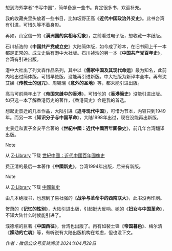 想到海外学者“书写中国”，简单备忘一些书。肯定很多书，欢迎补充。

我的收藏夹里头放着一些书目，比如坂野正高《**近代中国政治外交史**》。此书台湾有引进，可惜久等不着身影。

再如，山室信一的《**满洲国的实相与幻象**》，之前看过电子版，想收藏一本纸版。

石川祯浩的《**中国共产党成立史**》大陆简体版，如今成了珍本，在旧书网上千一本都是正常的。成立史后有港中大社版。石川祯浩的另一本《**中国共产党百年史**》，台湾有引进出版。

港中大社出了列文森作品系列，其中以《**儒家中国及其现代命运**》最为知名，此前内地出过简体版，可惜早绝版，没能再引进新版。中大社版为新译本全本。再有沈艾娣《**传教士的诅咒**》、周锡瑞《**意外的圣地**》等，都未能引进出版。

高马可前两年出了《**帝国夹缝中的香港**》，可惜他的《**香港简史**》没能引进出版。如只选一本了解香港历史的著作，《香港简史》会是我的首选。

想起史景迁的几本作品，大陆引进《**追寻现代中国**》，可惜为节本，内容只到1949年。而另一本《**知识分子与中国革命**》，大陆1998年出过，现在没能再出新版。

史景迁和妻子金安平合著的《**世紀中國：近代中國百年圖像史**》，前几年台湾翻译出版。
> [!NOTE]
> 从 [Z-Library](https://singlelogin.re/) 下载 [世紀中國：近代中國百年圖像史](https://zh.singlelogin.re/book/5867669/e88a3d)

费正清的最后一本著作《**中國新史**》，台湾1994年出版，后来有新版。
> [!NOTE]
> 从 [Z-Library](https://singlelogin.re/) 下载 [中國新史](https://zh.singlelogin.re/book/21086235/bc422c/)

由几本绝版书​，也想到了易社强的《**战争与革命中的西南联大**》，此书没再印刷。

贺萧的《**记忆的性别**》，大陆引进出版，引起挺大反响。她的《**妇女与中国革命**》，不知大陆什么时候能引进了。

濮德培的巨著《**中国西征**》，台湾也出版了。再有如裴士锋《**帝国暮色**》、梅尔清《**躁动的亡魂**》等，有听说有大陆出版机构在考虑，但也没下文。

_作者：微信公众号反转阅读 2024年04月28日_
